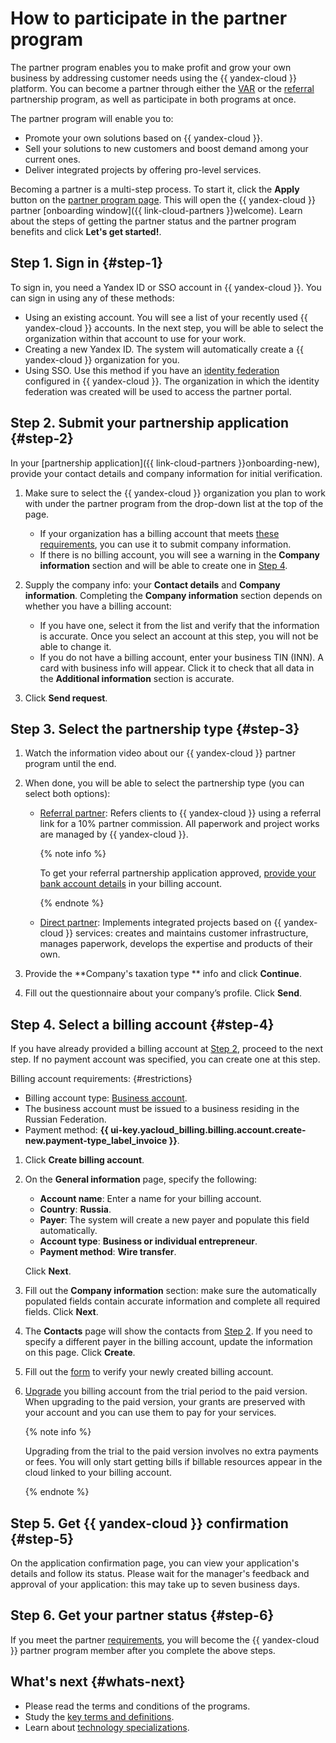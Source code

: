 # How to participate in the partner program

The partner program enables you to make profit and grow your own business by addressing customer needs using the {{ yandex-cloud }} platform. You can become a partner through either the [VAR](./program/var.md) or the [referral](./program/referral.md) partnership program, as well as participate in both programs at once.

The partner program will enable you to:

* Promote your own solutions based on {{ yandex-cloud }}.
* Sell your solutions to new customers and boost demand among your current ones.
* Deliver integrated projects by offering pro-level services.

Becoming a partner is a multi-step process. To start it, click the **Apply** button on the [partner program page](https://yandex.cloud/ru/partners). This will open the {{ yandex-cloud }} partner [onboarding window]({{ link-cloud-partners }}welcome). Learn about the steps of getting the partner status and the partner program benefits and click **Let's get started!**.

## Step 1. Sign in {#step-1}

To sign in, you need a Yandex ID or SSO account in {{ yandex-cloud }}. You can sign in using any of these methods:

* Using an existing account. You will see a list of your recently used {{ yandex-cloud }} accounts. In the next step, you will be able to select the organization within that account to use for your work.
* Creating a new Yandex ID. The system will automatically create a {{ yandex-cloud }} organization for you.
* Using SSO. Use this method if you have an [identity federation](../organization/concepts/add-federation.md) configured in {{ yandex-cloud }}. The organization in which the identity federation was created will be used to access the partner portal.

## Step 2. Submit your partnership application {#step-2}

In your [partnership application]({{ link-cloud-partners }}onboarding-new), provide your contact details and company information for initial verification.

1. Make sure to select the {{ yandex-cloud }} organization you plan to work with under the partner program from the drop-down list at the top of the page.

   * If your organization has a billing account that meets [these requirements](#restrictions), you can use it to submit company information.
   * If there is no billing account, you will see a warning in the **Company information** section and will be able to create one in [Step 4](#step-4).

1. Supply the company info: your **Contact details** and **Company information**. Completing the **Company information** section depends on whether you have a billing account:

   * If you have one, select it from the list and verify that the information is accurate. Once you select an account at this step, you will not be able to change it.
   * If you do not have a billing account, enter your business TIN (INN). A card with business info will appear. Click it to check that all data in the **Additional information** section is accurate.

1. Click **Send request**.

## Step 3. Select the partnership type {#step-3}

1. Watch the information video about our {{ yandex-cloud }} partner program until the end.
1. When done, you will be able to select the partnership type (you can select both options):

   * [Referral partner](program/referral.md): Refers clients to {{ yandex-cloud }} using a referral link for a 10% partner commission. All paperwork and project works are managed by {{ yandex-cloud }}.

      {% note info %}

      To get your referral partnership application approved, [provide your bank account details](../billing/qa/billing-account.md#checking-account) in your billing account.

      {% endnote %}

   * [Direct partner](program/var.md): Implements integrated projects based on {{ yandex-cloud }} services: creates and maintains customer infrastructure, manages paperwork, develops the expertise and products of their own.

1. Provide the **Company's taxation type ** info and click **Continue**.
1. Fill out the questionnaire about your company’s profile. Click **Send**.

## Step 4. Select a billing account {#step-4}

If you have already provided a billing account at [Step 2](#step-2), proceed to the next step. If no payment account was specified, you can create one at this step.

Billing account requirements: {#restrictions}

* Billing account type: [Business account](../billing/concepts/billing-account.md#ba-types).
* The business account must be issued to a business residing in the Russian Federation.
* Payment method: **{{ ui-key.yacloud_billing.billing.account.create-new.payment-type_label_invoice }}**.

1. Click **Create billing account**.

1. On the **General information** page, specify the following:

   * **Account name**: Enter a name for your billing account.
   * **Country**: **Russia**.
   * **Payer**: The system will create a new payer and populate this field automatically.
   * **Account type**: **Business or individual entrepreneur**.
   * **Payment method**: **Wire transfer**.

   Click **Next**.

1. Fill out the **Company information** section: make sure the automatically populated fields contain accurate information and complete all required fields. Click **Next**.

1. The **Contacts** page will show the contacts from [Step 2](#step-2). If you need to specify a different payer in the billing account, update the information on this page. Click **Create**.

1. Fill out the [form](https://forms.yandex.ru/surveys/10033352.3c456c5feb5c56ed6c3112834db3233af1434edc/?language=ru&resident_ru=ru_ru) to verify your newly created billing account.

1. [Upgrade](../billing/operations/activate-commercial.md) you billing account from the trial period to the paid version. When upgrading to the paid version, your grants are preserved with your account and you can use them to pay for your services.

   {% note info %}

   Upgrading from the trial to the paid version involves no extra payments or fees. You will only start getting bills if billable resources appear in the cloud linked to your billing account.

   {% endnote %}

## Step 5. Get {{ yandex-cloud }} confirmation {#step-5}

On the application confirmation page, you can view your application's details and follow its status. Please wait for the manager's feedback and approval of your application: this may take up to seven business days.

## Step 6. Get your partner status {#step-6}

If you meet the partner [requirements](https://yandex.ru/legal/cloud_partnership_requirements/), you will become the {{ yandex-cloud }} partner program member after you complete the above steps.

## What's next {#whats-next}

* Please read the terms and conditions of the programs.
* Study the [key terms and definitions](./terms.md).
* Learn about [technology specializations](./specializations/index.md).

